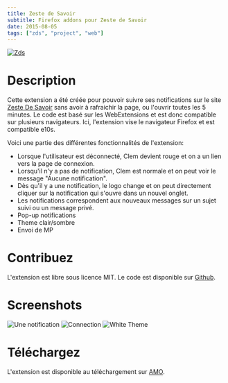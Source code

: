 ```yaml
---
title: Zeste de Savoir
subtitle: Firefox addons pour Zeste de Savoir
date: 2015-08-05
tags: ["zds", "project", "web"]
---
```


[![Zds](/img/dev/zds-notificateur/_min.jpg)](https://addons.mozilla.org/fr/firefox/addon/zds-notificateur/)

<!--more-->

# Description

Cette extension a été créée pour pouvoir suivre ses notifications sur le site [Zeste De Savoir](/dev/zestedesavoir/) sans avoir à rafraichir la page, ou l'ouvrir toutes les 5 minutes. Le code est basé sur les WebExtensions et est donc compatible sur plusieurs navigateurs. Ici, l'extension vise le navigateur Firefox et est compatible e10s.

Voici une partie des différentes fonctionnalités de l'extension:

+ Lorsque l'utilisateur est déconnecté, Clem devient rouge et on a un lien vers la page de connexion.
+ Lorsqu'il n'y a pas de notification, Clem est normale et on peut voir le message "Aucune notification".
+ Dès qu'il y a une notification, le logo change et on peut directement cliquer sur la notification qui s'ouvre dans un nouvel onglet.
+ Les notifications correspondent aux nouveaux messages sur un sujet suivi ou un message privé.
+ Pop-up notifications
+ Theme clair/sombre
+ Envoi de MP

# Contribuez

 L'extension est libre sous licence MIT. Le code est disponible sur [Github](https://github.com/zestedesavoir/extensions-notificateurs/).

# Screenshots

![Une notification](/img/dev/zds-notificateur/screenshot_ext1.png)
![Connection](/img/dev/zds-notificateur/screenshot_ext2.png)
![White Theme](/img/dev/zds-notificateur/white.png)

# Téléchargez

L'extension est disponible au téléchargement sur [AMO](https://addons.mozilla.org/fr/firefox/addon/zds-notificateur/).
